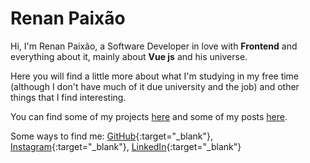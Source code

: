 # Renan Paixão

Hi, I'm Renan Paixão, a Software Developer in love with **Frontend** and everything about it, mainly about **Vue js**
and his universe. 

Here you will find a little more about what I'm studying in my free time (although I don't have much of it due 
university and the job) and other things that I find interesting.

You can find some of my projects [here](/projects) and some of my posts [here](/posts).

Some ways to find me: [GitHub](https://github.com/RenanPaixao){:target="_blank"}, 
[Instagram](https://www.instagram.com/renanpaixao8/){:target="_blank"}, 
[LinkedIn](https://www.linkedin.com/in/renanpaixao/){:target="_blank"}
